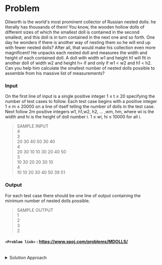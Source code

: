 # Problem
Dilworth is the world's most prominent collector of Russian nested dolls:
he literally has thousands of them! You know, the wooden hollow dolls of 
different sizes of which the smallest doll is contained in the second smallest,
and this doll is in turn contained in the next one and so forth. One day he
wonders if there is another way of nesting them so he will end up with
fewer nested dolls? After all, that would make his collection even 
more magnificent! He unpacks each nested doll and measures the width 
and height of each contained doll. A doll with width w1 and height h1 will
fit in another doll of width w2 and height h= if and only if w1 < w2 and 
h1 < h2. Can you help him calculate the smallest number of nested dolls 
possible to assemble from his massive list of measurements? 

### Input
On the first line of input is a single positive integer 1 ≤ t ≤ 20 specifying
the number of test cases to follow. Each test case begins with a positive 
integer 1 ≤ m ≤ 20000 on a line of itself telling the number of dolls 
in the test case. Next follow 2m positive integers w1, h1,w2, h2, ... ,wm, 
hm, where wi is the width and hi is the height of doll number i. 
1 ≤ wi, hi ≤ 10000 for all i.

>SAMPLE INPUT<br/>
4<br/>
3<br/>
20 30 40 50 30 40<br/>
4<br/>
20 30 10 10 30 20 40 50<br/>
3<br/>
10 30 20 20 30 10<br/>
4<br/>
10 10 20 30 40 50 39 51<br/>

### Output
For each test case there should be one line of output containing the minimum
number of nested dolls possible.

>SAMPLE OUTPUT<br/>
1<br/>
2<br/>
3<br/>
2<br/>

#### `<Problem link>` : <https://www.spoj.com/problems/MDOLLS/>
<br/>
<details>
  <summary>Solution Approach</summary>
  
  ######
  
   
  
  ### References
  
  ><br/>
  
</details>
